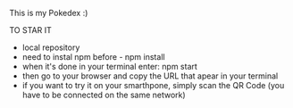 This is my Pokedex :) 

TO STAR IT 
  - local repository
  - need to instal npm before - npm install
  - when it's done in your terminal enter: npm start
  - then go to your browser and copy the URL that apear in your terminal
  - if you want to try it on your smarthpone, simply scan the QR Code (you have to be connected on the same network)

